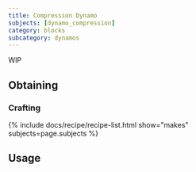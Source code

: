 ```yaml
---
title: Compression Dynamo
subjects: [dynamo_compression]
category: blocks
subcategory: dynamos
---
```


WIP

Obtaining
---------

### Crafting
{% include docs/recipe/recipe-list.html show="makes" subjects=page.subjects %}

Usage
-----
